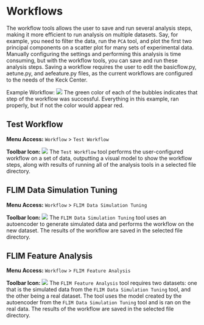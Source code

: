# Workflows
The workflow tools allows the user to save and run several analysis steps, making it more efficient to run analysis on multiple datasets. Say, for example, you need to filter the data, run the `PCA` tool, and plot the first two principal components on a scatter plot for many sets of experimental data. Manually configuring the settings and performing this analysis is time consuming, but with the workflow tools, you can save and run these analysis steps. Saving a workflow requires the user to edit the basicflow.py, aetune.py, and aefeature.py files, as the current workflows are configured to the needs of the Keck Center.

Example Workflow:
![](/images/analysis/workflow-results.png)
The green color of each of the bubbles indicates that step of the workflow was successful. Everything in this example, ran properly, but if not the color would appear red.


## Test Workflow

**Menu Access:** `Workflow` > `Test Workflow`

**Toolbar Icon:** ![](/images/analysis/heatmap.png)
The `Test Workflow` tool performs the user-configured workflow on a set of data, outputting a visual model to show the workflow steps, along with results of running all of the analysis tools in a selected file directory.

## FLIM Data Simulation Tuning
**Menu Access:** `Workflow` > `FLIM Data Simulation Tuning`

**Toolbar Icon:** ![](/images/analysis/heatmap.png)
The `FLIM Data Simulation Tuning` tool uses an autoencoder to generate simulated data and performs the workflow on the new dataset. The results of the workflow are saved in the selected file directory.

## FLIM Feature Analysis

**Menu Access:** `Workflow` > `FLIM Feature Analysis`

**Toolbar Icon:** ![](/images/analysis/heatmap.png)
The `FLIM Feature Analysis` tool requires two datasets: one that is the simulated data from the `FLIM Data Simulation Tuning` tool, and the other being a real dataset. The tool uses the model created by the autoencoder from the `FLIM Data Simulation Tuning` tool and is ran on the real data. The results of the workflow are saved in the selected file directory.
